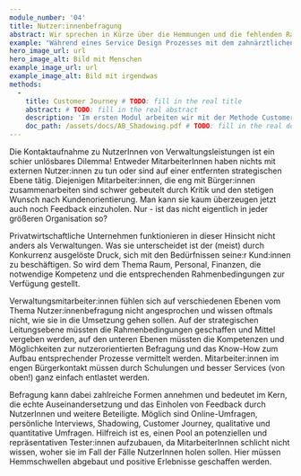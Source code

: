 ```yaml
---
module_number: '04'
title: Nutzer:innenbefragung
abstract: Wir sprechen in Kürze über die Hemmungen und die fehlenden Rahmenbedingungen zur Durchführung von Nutzer:innenbefragung - und den Ertrag, den sie erbringen können.
example: "Während eines Service Design Prozesses mit dem zahnärztlichen Dienst Berlin Neukölln wurden die Schüler:innen, die diese Dienstleistung durchlaufen haben, zu ihrer Erfahrung befragt. Mit Hilfe von Bildmaterial gaben sie in ihren Worten einzelne Aktionen im Service wieder. Als O-Töne wurden dies wiederum den MitarbeiterInnen des Zahnärztlichen Dienstes zurückgespiegelt. Dies entspricht in keiner Weise einer breit angelegten Erhebung oder quantitativen Befragung - dennoch hat es großen Effekt. Nur wenige, aber “echte”, Stimmen haben bereits eine völlig neue Perspektive auf den Service mit sich gebracht und dafür sensibilisiert, dass die eigenen Annahmen völlig falsch sein können."
hero_image_url: url
hero_image_alt: Bild mit Menschen
example_image_url: url
example_image_alt: Bild mit irgendwas
methods:
  - 
    title: Customer Journey # TODO: fill in the real title
    abstract: # TODO: fill in the real abstract
    description: 'Im ersten Modul arbeiten wir mit der Methode Customer Journey. Sie ermöglicht eine systematische Aufteilung einer Dienstleistung in ihre einzelnen Prozessschritte. Diese werden dann durch eigenes "Erleben" des Prozesses analysiert und bewertet: Wo liegen Schwachstellen und Hürden? Was funktioniert gut? Die gewonnenen Erkenntnisse sind erste Grundlagen zur Neugestaltung oder Überarbeitung des Service. Weitere Informationen finden Sie im entsprechenden Download.' # TODO: fill in the real description
    doc_path: /assets/docs/AB_Shadowing.pdf # TODO: fill in the real doc
---
```


Die Kontaktaufnahme zu NutzerInnen von Verwaltungsleistungen ist ein schier unlösbares Dilemma! Entweder MitarbeiterInnen haben nichts mit externen Nutzer:innen zu tun oder sind auf einer entfernten strategischen Ebene tätig. Diejenigen Mitarbeiter:innen, die eng mit Bürger:innen zusammenarbeiten sind schwer gebeutelt durch Kritik und den stetigen Wunsch nach Kundenorientierung. Man kann sie kaum überzeugen jetzt auch noch Feedback einzuholen.
Nur - ist das nicht eigentlich in jeder größeren Organisation so?

Privatwirtschaftliche Unternehmen funktionieren in dieser Hinsicht nicht anders als Verwaltungen. Was sie unterscheidet ist der (meist) durch Konkurrenz ausgelöste Druck, sich mit den Bedürfnissen seine:r Kund:innen zu beschäftigen. So wird dem Thema Raum, Personal, Finanzen, die notwendige Kompetenz und die entsprechenden Rahmenbedingungen zur Verfügung gestellt.

Verwaltungsmitarbeiter:innen fühlen sich auf verschiedenen Ebenen vom Thema Nutzer:innenbefragung nicht angesprochen und wissen oftmals nicht, wie sie in die Umsetzung gehen sollen. Auf der strategischen Leitungsebene müssten die Rahmenbedingungen geschaffen und Mittel vergeben werden, auf den unteren Ebenen müssten die Kompetenzen und Möglichkeiten zur nutzerorientierten Befragung und das Know-How zum Aufbau entsprechender Prozesse vermittelt werden. Mitarbeiter:innen im engen Bürgerkontakt müssen durch Schulungen und besser Services (von oben!) ganz einfach entlastet werden.

Befragung kann dabei zahlreiche Formen annehmen und bedeutet im Kern, die echte Auseinandersetzung und das Einholen von Feedback durch NutzerInnen und weitere Beteiligte. Möglich sind Online-Umfragen, persönliche Interviews, Shadowing, Customer Journey, qualitative und quantitative Umfragen. Hilfreich ist es, einen Pool an potenziellen und repräsentativen Tester:innen aufzubauen, da MitarbeiterInnen schlicht nicht wissen, woher sie im Fall der Fälle NutzerInnen holen sollen. Hier müssen Hemmschwellen abgebaut und positive Erlebnisse geschaffen werden.
